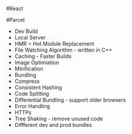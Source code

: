 #React


#Parcel
- Dev Build
- Local Server
- HMR = Hot Module Replacement
- File Watching Algorithm - written in C++
- Caching - Faster Builds
- Image Optimiation
- Minification
- Bundling
- Compress 
- Consistent Hashing 
- Code Splitting
- Differential Bundling - support older browsers
- Error Handling
- HTTPs
- Tree Shaking - remove unused code 
- Diffferent dev and prod bundles
